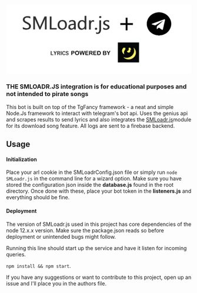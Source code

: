 ![](./icons/icon.png)
### THE SMLOADR.JS integration is for educational purposes and not intended to pirate songs


This bot is built on top of the TgFancy framework - a neat and simple Node.Js framework to interact with telegram's bot api. Uses the genius api and scrapes results to send lyrics and also integrates the [SMLoadr.js](https://github.com/mrmazakblu/SMLoader)module for its download song feature. All logs are sent to a firebase backend.

## Usage

#### Initialization

Place your arl cookie in the SMLoadrConfig.json file or simply run ```node SMLoadr.js``` in the command line for a wizard option. Make sure you have stored the configuration json inside the **database.js** found in the root directory. Once done with these, place your bot token in the **listeners.js** and everything should be fine.

#### Deployment

The version of SMLoadr.js used in this project has core dependencies of the node 12.x.x version. Make sure the package.json reads so before deployment or unintended bugs might follow.

Running this line should start up the service and have it listen for incoming queries.

```npm install && npm start```.

If you have any suggestions or want to contribute to this project, open up an issue and I'll place you in the authors file.
